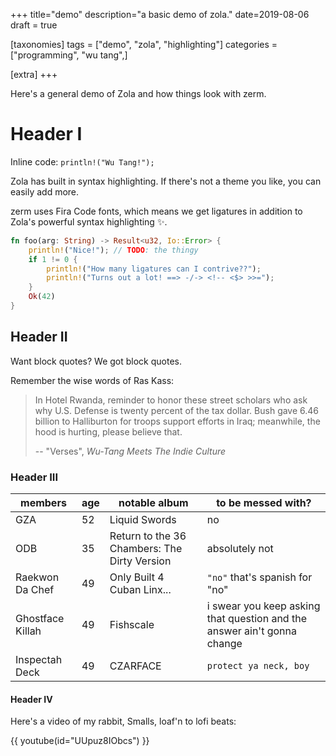 +++
title="demo"
description="a basic demo of zola."
date=2019-08-06
draft = true

[taxonomies]
tags = ["demo", "zola", "highlighting"]
categories = ["programming", "wu tang",]

[extra]
+++

Here's a general demo of Zola and how things look with zerm.

# Header I

Inline code: `println!("Wu Tang!");`

Zola has built in syntax highlighting. If there's not a theme you like, you can
easily add more.

zerm uses Fira Code fonts, which means we get ligatures in addition to
Zola's powerful syntax highlighting ✨.

```rs
fn foo(arg: String) -> Result<u32, Io::Error> {
    println!("Nice!"); // TODO: the thingy
    if 1 != 0 {
        println!("How many ligatures can I contrive??");
        println!("Turns out a lot! ==> -/-> <!-- <$> >>=");
    }
    Ok(42)
}
```

## Header II

Want block quotes? We got block quotes.

Remember the wise words of Ras Kass:

> In Hotel Rwanda, reminder to honor these street scholars who ask why
U.S. Defense is twenty percent of the tax dollar. Bush gave 6.46 billion to
Halliburton for troops support efforts in Iraq; meanwhile, the hood is hurting,
please believe that.
> 
> -- "Verses", _Wu-Tang Meets The Indie Culture_

### Header III

| members          | age | notable album                                | to be messed with?                                                      |
|------------------|-----|----------------------------------------------|-------------------------------------------------------------------------|
| GZA              | 52  | Liquid Swords                                | no                                                                      |
| ODB              | 35  | Return to the 36 Chambers: The Dirty Version | absolutely not                                                          |
| Raekwon Da Chef  | 49  | Only Built 4 Cuban Linx...                   | `"no"`  that's spanish for "no"                                         |
| Ghostface Killah | 49  | Fishscale                                    | i swear you keep asking that question and the answer ain't gonna change |
| Inspectah Deck   | 49  | CZARFACE                                     | `protect ya neck, boy`                                                  |


#### Header IV

Here's a video of my rabbit, Smalls, loaf'n to lofi beats:

{{ youtube(id="UUpuz8IObcs") }}

